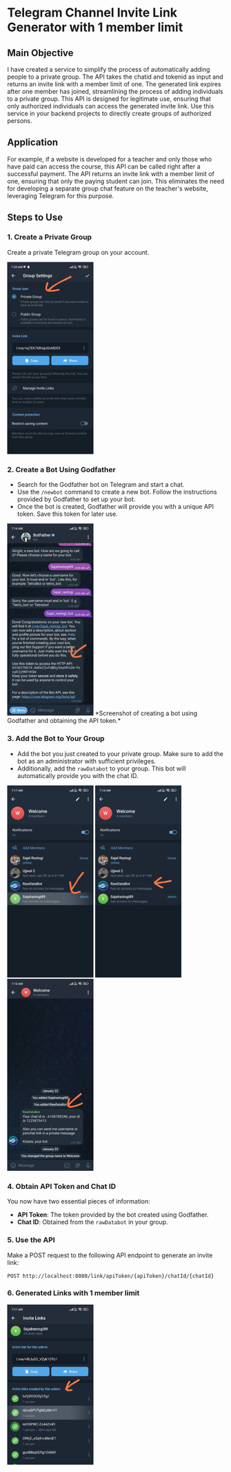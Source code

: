 # Telegram Channel Invite Link Generator with 1 member limit

## Main Objective
I have created a service to simplify the process of automatically 
adding people to a private group. The API takes the chatid and tokenid as input and 
returns an invite link with a member limit of one. The generated link expires after one member
has joined, streamlining the process of adding individuals to a private group. This API is designed 
for legitimate use, ensuring that only authorized individuals can access the generated invite link.
Use this service in your backend projects to directly create groups of authorized persons.

## Application
For example, if a website is developed for a teacher and only those who have paid can access the course, this API can be called right after a successful payment. The API returns an invite link with a member limit of one, ensuring that only the paying student can join. This eliminates the need for developing a separate group chat feature on the teacher's website, leveraging Telegram for this purpose.

## Steps to Use

### 1. Create a Private Group

Create a private Telegram group on your account.

<img src="images/privateGroup.jpg" width="200">

### 2. Create a Bot Using Godfather

- Search for the Godfather bot on Telegram and start a chat.
- Use the `/newbot` command to create a new bot. Follow the instructions provided by Godfather to set up your bot.
- Once the bot is created, Godfather will provide you with a unique API token. Save this token for later use.

<img src="images/botCreation.jpg" width="200">
*Screenshot of creating a bot using Godfather and obtaining the API token.*

### 3. Add the Bot to Your Group

- Add the bot you just created to your private group. Make sure to add the bot as an administrator with sufficient privileges.
- Additionally, add the `rawDatabot` to your group. This bot will automatically provide you with the chat ID.

<img src="images/adminBot.jpg" width="200">    <img src="images/rawDataBot.jpg" width="200">    <img src="images/chatId.jpg" width="200">


### 4. Obtain API Token and Chat ID

You now have two essential pieces of information:
- **API Token**: The token provided by the bot created using Godfather.
- **Chat ID**: Obtained from the `rawDatabot` in your group.

### 5. Use the API

Make a POST request to the following API endpoint to generate an invite link:

```http
POST http://localhost:8080/link/apiToken/{apiToken}/chatId/{chatId}
```

### 6. Generated Links with 1 member limit

<img src="images/linksGenerated.jpg" width="200">